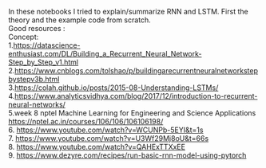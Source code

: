 In these notebooks I tried to explain/summarize RNN and LSTM. First the theory and the example code from scratch.
<br>
Good resources :<br> 
    Concept:<br>
        1.https://datascience-enthusiast.com/DL/Building_a_Recurrent_Neural_Network-Step_by_Step_v1.html<br>
        2.https://www.cnblogs.com/tolshao/p/buildingarecurrentneuralnetworkstepbystepv3b.html<br>
        3.https://colah.github.io/posts/2015-08-Understanding-LSTMs/<br>
        4.https://www.analyticsvidhya.com/blog/2017/12/introduction-to-recurrent-neural-networks/<br>
        5.week 8 nptel Machine Learning for Engineering and Science Applications https://nptel.ac.in/courses/106/106/106106198/<br>
        6. https://www.youtube.com/watch?v=WCUNPb-5EYI&t=1s<br>
        7. https://www.youtube.com/watch?v=U3Wf29Mj8oU&t=66s<br>
        8. https://www.youtube.com/watch?v=QAHExTTXxEE<br>
        9. https://www.dezyre.com/recipes/run-basic-rnn-model-using-pytorch<br>  